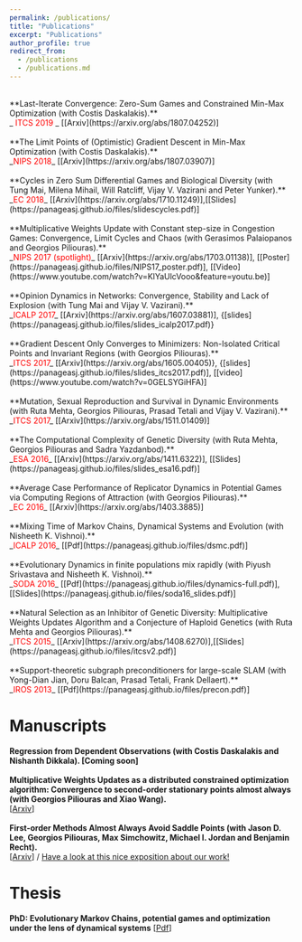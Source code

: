 ```yaml
---
permalink: /publications/
title: "Publications"
excerpt: "Publications"
author_profile: true
redirect_from: 
  - /publications
  - /publications.md
---
```

<br/>
**Last-Iterate Convergence: Zero-Sum Games and Constrained Min-Max Optimization (with Costis Daskalakis).**<br/>
_<font color="red"> ITCS 2019 </font>_ [[Arxiv](https://arxiv.org/abs/1807.04252)] <br/>
<br/>
**The Limit Points of (Optimistic) Gradient Descent in Min-Max Optimization (with Costis Daskalakis).** <br/>
_<font color="red">NIPS 2018</font>_ [[Arxiv](https://arxiv.org/abs/1807.03907)] <br/>
<br/>
**Cycles in Zero Sum Differential Games and Biological Diversity (with Tung Mai, Milena Mihail, Will Ratcliff, Vijay V. Vazirani and Peter Yunker).** <br/>
_<font color="red">EC 2018</font>_ [[Arxiv](https://arxiv.org/abs/1710.11249)],[[Slides](https://panageasj.github.io/files/slidescycles.pdf)] <br/>
<br/>
**Multiplicative Weights Update with Constant step-size in Congestion Games: Convergence, Limit Cycles and Chaos (with Gerasimos Palaiopanos and Georgios Piliouras).** <br/>
 _<font color="red">NIPS 2017 (spotlight)</font>_ [[Arxiv](https://arxiv.org/abs/1703.01138)], [[Poster](https://panageasj.github.io/files/NIPS17_poster.pdf)], [[Video](https://www.youtube.com/watch?v=KlYaUlcVooo&feature=youtu.be)] <br/>
<br/>
**Opinion Dynamics in Networks: Convergence, Stability and Lack of Explosion (with Tung Mai and Vijay V. Vazirani).** <br/>
_<font color="red">ICALP 2017</font>_ [[Arxiv](https://arxiv.org/abs/1607.03881)], {[slides](https://panageasj.github.io/files/slides_icalp2017.pdf)} <br/>
<br/>
**Gradient Descent Only Converges to Minimizers: Non-Isolated Critical Points and Invariant Regions (with Georgios Piliouras).** <br/>
 _<font color="red">ITCS 2017</font>_ [[Arxiv](https://arxiv.org/abs/1605.00405)}, {[slides](https://panageasj.github.io/files/slides_itcs2017.pdf)], [[video](https://www.youtube.com/watch?v=0GELSYGiHFA)] <br/>
<br/>
**Mutation, Sexual Reproduction and Survival in Dynamic Environments (with Ruta Mehta, Georgios Piliouras, Prasad Tetali and Vijay V. Vazirani).** <br/>
_<font color="red">ITCS 2017</font>_ [[Arxiv](https://arxiv.org/abs/1511.01409)] <br/>
<br/>
**The Computational Complexity of Genetic Diversity (with Ruta Mehta, Georgios Piliouras and Sadra Yazdanbod).** <br/>
_<font color="red">ESA 2016</font>_ [[Arxiv](https://arxiv.org/abs/1411.6322)], [[Slides](https://panageasj.github.io/files/slides_esa16.pdf)]  <br/>
<br/>
**Average Case Performance of Replicator Dynamics in Potential Games via Computing Regions of Attraction (with Georgios Piliouras).** <br/>
_<font color="red">EC 2016</font>_ [[Arxiv](https://arxiv.org/abs/1403.3885)] <br/>
<br/>
**Mixing Time of Markov Chains, Dynamical Systems and Evolution (with Nisheeth K. Vishnoi).** <br/>
_<font color="red">ICALP 2016</font>_ [[Pdf](https://panageasj.github.io/files/dsmc.pdf)] <br/>
<br/>
**Evolutionary Dynamics in finite populations mix rapidly (with Piyush Srivastava and Nisheeth K. Vishnoi).** <br/> 
_<font color="red">SODA 2016</font>_ [[Pdf](https://panageasj.github.io/files/dynamics-full.pdf)],[[Slides](https://panageasj.github.io/files/soda16_slides.pdf)] <br/>
<br/>
**Natural Selection as an Inhibitor of Genetic Diversity: Multiplicative Weights Updates Algorithm and a Conjecture of Haploid Genetics (with Ruta Mehta and Georgios Piliouras).** <br/>
_<font color="red">ITCS 2015</font>_ [[Arxiv](https://arxiv.org/abs/1408.6270)],[[Slides](https://panageasj.github.io/files/itcsv2.pdf)] <br/>
<br/>
**Support-theoretic subgraph preconditioners for large-scale SLAM (with Yong-Dian Jian, Doru Balcan, Prasad Tetali, Frank Dellaert).** <br/>
_<font color="red">IROS 2013</font>_ [[Pdf](https://panageasj.github.io/files/precon.pdf)] <br/>

Manuscripts
===========

**Regression from Dependent Observations (with Costis Daskalakis and Nishanth Dikkala). [Coming soon]** <br/>
<br/>
**Multiplicative Weights Updates as a distributed constrained optimization algorithm: Convergence to second-order stationary points almost always (with Georgios Piliouras and Xiao Wang).** <br/>
[[Arxiv](https://arxiv.org/abs/1810.05355)] <br/>
<br/>
**First-order Methods Almost Always Avoid Saddle Points (with Jason D. Lee, Georgios Piliouras, Max Simchowitz, Michael I. Jordan and Benjamin Recht).** <br/>
[[Arxiv](https://arxiv.org/abs/1710.07406)] / [Have a look at this nice exposition about our work!](http://noahgolmant.com/avoiding-saddle-points) <br/>

Thesis
======

**PhD: Evolutionary Markov Chains, potential games and optimization under the lens of dynamical systems** [[Pdf](https://panageasj.github.io/files/panageas-thesis.pdf)] <br/>
